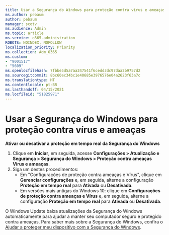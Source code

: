 ```yaml
---
title: Usar a Segurança do Windows para proteção contra vírus e ameaças
ms.author: pebaum
author: pebaum
manager: scotv
ms.audience: Admin
ms.topic: article
ms.service: o365-administration
ROBOTS: NOINDEX, NOFOLLOW
localization_priority: Priority
ms.collection: Adm_O365
ms.custom:
- "9001517"
- "5609"
ms.openlocfilehash: 7fbbe5d5a7aa347541f6cedd3dc97daa2b9757d2
ms.sourcegitcommit: 8bc60ec34bc1e40685e3976576e04a2623f63a7c
ms.translationtype: HT
ms.contentlocale: pt-BR
ms.lasthandoff: 04/15/2021
ms.locfileid: "51825971"
---
```

# <a name="use-windows-security-for-virus-and-threat-protection"></a>Usar a Segurança do Windows para proteção contra vírus e ameaças

**Ativar ou desativar a proteção em tempo real da Segurança do Windows**

1. Clique em **Iniciar**, em seguida, acesse **Configurações > Atualização e Segurança > Segurança do Windows > Proteção contra ameaças Virus e ameaças**.
2. Siga um destes procedimentos:
    - Em "Configurações de proteção contra ameaças e Vírus", clique em **Gerenciar configurações** e, em seguida, alterne a configuração **Proteção em tempo real** para **Ativada** ou **Desativada**.
    - Em versões mais antigas do Windows 10: clique em **Configurações de proteção contra ameaças e Vírus** e, em seguida, alterne a configuração **Proteção em tempo real** para **Ativada** ou **Desativada**.

O Windows Update baixa atualizações da Segurança do Windows automaticamente para ajudar a manter seu computador seguro e protegido contra ameaças. Para saber mais sobre a Segurança do Windows, confira o [Ajudar a proteger meu dispositivo com a Segurança do Windows](https://support.microsoft.com/help/17464/windows-10-help-protect-my-device-with-windows-security).
